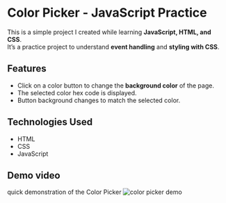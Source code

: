 # Color Picker - JavaScript Practice

This is a simple project I created while learning **JavaScript, HTML, and CSS**.  
It’s a practice project to understand **event handling** and **styling with CSS**.

##  Features
- Click on a color button to change the **background color** of the page.
- The selected color hex code is displayed.
- Button background changes to match the selected color.

## Technologies Used
- HTML
- CSS
- JavaScript

## Demo video
quick demonstration of the Color Picker 
![color picker demo](color-picker-demo.gif)
